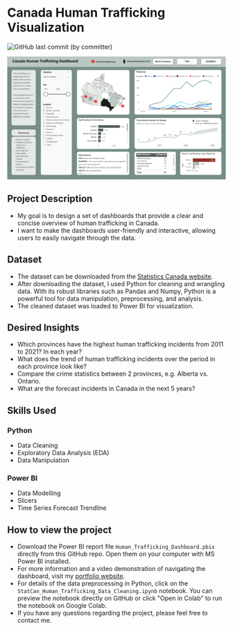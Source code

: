 # Canada Human Trafficking Visualization
![GitHub last commit (by committer)](https://img.shields.io/github/last-commit/longnguyendata/canada-human-trafficking)

![img](https://github.com/longnguyendata/canada-human-trafficking/blob/main/img/dashboard-01.png "Dashboard preview")

## Project Description
- My goal is to design a set of dashboards that provide a clear and concise overview of human trafficking in Canada.
- I want to make the dashboards user-friendly and interactive, allowing users to easily navigate through the data.

## Dataset
- The dataset can be downloaded from the [Statistics Canada website](https://www150.statcan.gc.ca/t1/tbl1/en/tv.action?pid=3510017701&pickMembers%5B0%5D=1.1&pickMembers%5B1%5D=2.58&cubeTimeFrame.startYear=2017&cubeTimeFrame.endYear=2021&referencePeriods=20170101%2C20210101).
- After downloading the dataset, I used Python for cleaning and wrangling data. With its robust libraries such as Pandas and Numpy, Python is a powerful tool for data manipulation, preprocessing, and analysis.
- The cleaned dataset was loaded to Power BI for visualization.

## Desired Insights
- Which provinces have the highest human trafficking incidents from 2011 to 2021? In each year?
- What does the trend of human trafficking incidents over the period in each province look like?
- Compare the crime statistics between 2 provinces, e.g. Alberta vs. Ontario.
- What are the forecast incidents in Canada in the next 5 years?

## Skills Used
### Python
- Data Cleaning
- Exploratory Data Analysis (EDA)
- Data Manipulation

### Power BI
- Data Modelling
- Slicers
- Time Series Forecast Trendline

## How to view the project 
- Download the Power BI report file `Human_Trafficking_Dashboard.pbix` directly from this GitHub repo. Open them on your computer with MS Power BI installed.
- For more information and a video demonstration of navigating the dashboard, visit my [portfolio website](https://www.longnguyendata.com/project/canada-human-trafficking-dashboard/).
- For details of the data preprocessing in Python, click on the `StatCan_Human_Trafficking_Data_Cleaning.ipynb` notebook. You can preview the notebook directly on GitHub or click "Open in Colab" to run the notebook on Google Colab.
- If you have any questions regarding the project, please feel free to contact me.
